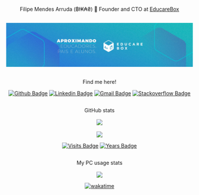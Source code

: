 <p align="center">
  Filipe Mendes Arruda (฿ł₭₳₴) 🐍 Founder and CTO at <a href="https://www.agendadigitaleducarebox.com/">EducareBox</a>
</p>

<h2></h2>

[![Filipe's GitHub Banner](./assets/GitHubHeader.jfif)](https://www.agendadigitaleducarebox.com)

<h2></h2>

<p align="center">
  Find me here!
</p>

<p align="center">
  <a href="https://github.com/filipemarruda"><img src="https://img.shields.io/badge/-Github-white?style=flat&amp;logo=Github&amp;logoColor=black&amp;link=https://github.com/filipemarruda" alt="Github Badge"></a>
  <a href="https://www.linkedin.com/in/filipemarruda/"><img src="https://img.shields.io/badge/-LinkedIn-blue?style=flat&amp;logo=Linkedin&amp;logoColor=white&amp;link=https://www.linkedin.com/in/filipemarruda/" alt="Linkedin Badge"></a>
  <a href="mailto:filipemarruda@gmail.com"><img src="https://img.shields.io/badge/-Gmail-c14438?style=flat&amp;logo=Gmail&amp;logoColor=white&amp;link=mailto:filipemarruda@gmail.com" alt="Gmail Badge"></a>
  <a href="https://stackoverflow.com/users/6332574/filipe-mendes"><img src="https://img.shields.io/badge/-stackoverflow-grey?logo=stackoverflow&amp;style=flat&amp;link=https://stackoverflow.com/users/6332574/filipe-mendes" alt="Stackoverflow Badge"></a>
</p>

<h2></h2>

<p align="center">
  GitHub stats
</p>

<p align="center">
  <a href="https://github.com/filipemarruda">
    <img align="center" src="https://github-readme-stats.vercel.app/api?username=filipemarruda&show_icons=true&theme=radical" />
  </a>
 </p>

<p align="center">
  <a href="https://github.com/filipemarruda">
    <img align="center" src="https://github-readme-stats.vercel.app/api/top-langs/?username=filipemarruda&layout=compact" />
  </a>
</p>

<p align="center">
  <a href="https://www.agendadigitaleducarebox.com"><img src="https://badges.pufler.dev/visits/filipemarruda/filipemarruda" alt="Visits Badge"></a>
  <a href="https://www.agendadigitaleducarebox.com"><img src="https://badges.pufler.dev/years/filipemarruda" alt="Years Badge"></a>
</p>  

<h2></h2>

<p align="center">
  My PC usage stats
</p>

<p align="center">
  <a href="https://github.com/filipemarruda">
    <img align="center" src="https://github-readme-stats.vercel.app/api/wakatime?username=filipemarruda&layout=compact" />
  </a>
</p>
<p align="center">
  <a href="https://wakatime.com/@9c824246-473b-4a43-910b-9f25f2afe8a2"><img src="https://wakatime.com/badge/user/9c824246-473b-4a43-910b-9f25f2afe8a2.svg" alt="wakatime"></a>
</p>
